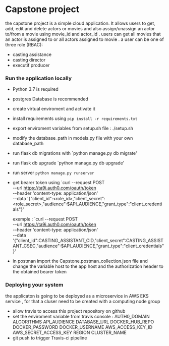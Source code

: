 # Capstone project

the capstone project is a simple cloud application. It allows users to get, add, edit and delete actors or movies and also  assign/unassign an actor to/from a movie using movie_id and actor_id .
users can get all movies that an actor is assigned to or all actors assigned to  movie .
a user can be one of three role (RBAC):
- casting assistance
- casting director
- executif producer 

### Run the application locally
- Python 3.7 is required
- postgres Database is recommended 
- create virtual enviroment and activate it 
- install requirements using `pip install -r requirements.txt`
- export enviroment variables from setup.sh file : ./setup.sh
- modify the database_path in models.py file with your own database_path 
- run flask db migrations with `python manage.py db  migrate'
- run flask db upgrade `python manage.py db upgrade'
- run server `python manage.py runserver`
- get bearer token using `curl --request POST \
  --url https://ta9i.auth0.com/oauth/token \
  --header 'content-type: application/json' \
  --data '{"client_id":<role_id>,"client_secret":<role_secret>,"audience":$API_AUDIENCE,"grant_type":"client_credentials"}' 

  exemple :
`curl --request POST \
  --url https://ta9i.auth0.com/oauth/token \
  --header 'content-type: application/json' \
  --data '{"client_id":CASTING_ASSISTANT_CID,"client_secret":CASTING_ASSISTANT_CSEC,"audience":$API_AUDIENCE,"grant_type":"client_credentials"}' 

- in postman import the Capstone.postman_collection.json file and change the variable host to the app host and the authorization header to the obtained bearer token 
### Deploying your system
the applicaton is going to be deployed as a microservice in AWS EKS service , for that a cluser need to be created with a computing node group 
- allow travis to access this project repository on github
- set the enviroment variable from travis console :
    AUTH0_DOMAIN
    ALGORITHMS
    API_AUDIENCE
    DATABASE_URL
    DOCKER_HUB_REPO
    DOCKER_PASSWORD
    DOCKER_USERNAME
    AWS_ACCESS_KEY_ID
    AWS_SECRET_ACCESS_KEY
    REGION
    CLUSTER_NAME 
- git push to trigger Travis-ci  pipeline 